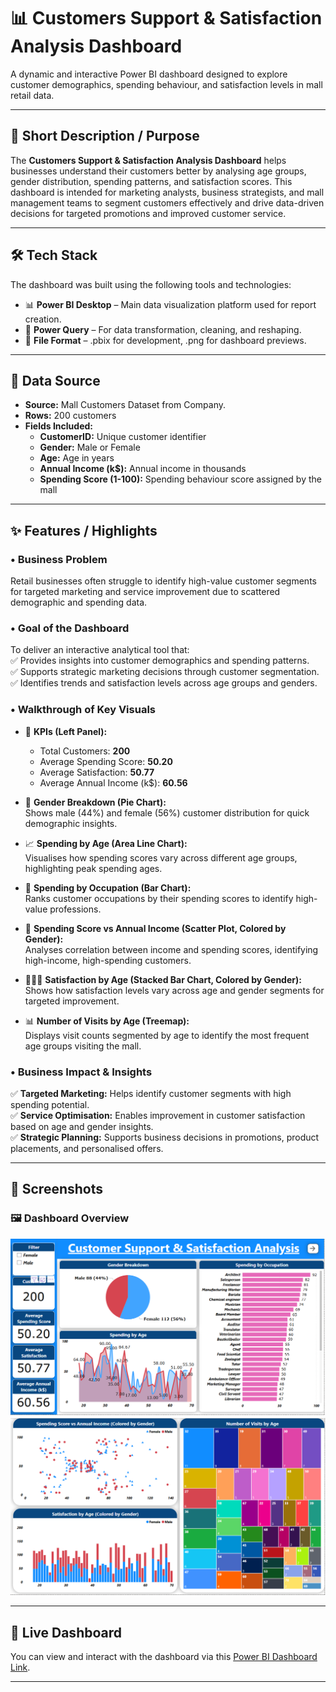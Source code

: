 # 📊 Customers Support & Satisfaction Analysis Dashboard

A dynamic and interactive Power BI dashboard designed to explore customer demographics, spending behaviour, and satisfaction levels in mall retail data.

---

## 🎯 Short Description / Purpose

The **Customers Support & Satisfaction Analysis Dashboard** helps businesses understand their customers better by analysing age groups, gender distribution, spending patterns, and satisfaction scores. This dashboard is intended for marketing analysts, business strategists, and mall management teams to segment customers effectively and drive data-driven decisions for targeted promotions and improved customer service.

---

## 🛠️ Tech Stack

The dashboard was built using the following tools and technologies:

- 📊 **Power BI Desktop** – Main data visualization platform used for report creation.  
- 📂 **Power Query** – For data transformation, cleaning, and reshaping.
- 📁 **File Format** – .pbix for development, .png for dashboard previews.

---

## 📂 Data Source

- **Source:** Mall Customers Dataset from Company.  
- **Rows:** 200 customers  
- **Fields Included:**  
  - **CustomerID:** Unique customer identifier  
  - **Gender:** Male or Female  
  - **Age:** Age in years  
  - **Annual Income (k$):** Annual income in thousands  
  - **Spending Score (1-100):** Spending behaviour score assigned by the mall

---

## ✨ Features / Highlights

### • **Business Problem**

Retail businesses often struggle to identify high-value customer segments for targeted marketing and service improvement due to scattered demographic and spending data.

### • **Goal of the Dashboard**

To deliver an interactive analytical tool that:  
✅ Provides insights into customer demographics and spending patterns.  
✅ Supports strategic marketing decisions through customer segmentation.  
✅ Identifies trends and satisfaction levels across age groups and genders.

### • **Walkthrough of Key Visuals**

- 🎯 **KPIs (Left Panel):**  
  - Total Customers: **200**  
  - Average Spending Score: **50.20**  
  - Average Satisfaction: **50.77**  
  - Average Annual Income (k$): **60.56**

- 👥 **Gender Breakdown (Pie Chart):**  
  Shows male (44%) and female (56%) customer distribution for quick demographic insights.

- 📈 **Spending by Age (Area Line Chart):**  
  Visualises how spending scores vary across different age groups, highlighting peak spending ages.

- 💸 **Spending by Occupation (Bar Chart):**  
  Ranks customer occupations by their spending scores to identify high-value professions.

- 🔬 **Spending Score vs Annual Income (Scatter Plot, Colored by Gender):**  
  Analyses correlation between income and spending scores, identifying high-income, high-spending customers.

- 🧑‍🤝‍🧑 **Satisfaction by Age (Stacked Bar Chart, Colored by Gender):**  
  Shows how satisfaction levels vary across age and gender segments for targeted improvement.

- 📊 **Number of Visits by Age (Treemap):**  
  Displays visit counts segmented by age to identify the most frequent age groups visiting the mall.

### • **Business Impact & Insights**

✅ **Targeted Marketing:** Helps identify customer segments with high spending potential.  
✅ **Service Optimisation:** Enables improvement in customer satisfaction based on age and gender insights.  
✅ **Strategic Planning:** Supports business decisions in promotions, product placements, and personalised offers.

---

## 📸 Screenshots

### 🖼️ Dashboard Overview

![Page 1](https://github.com/yashduratkar07/CSSAC-Dashboard/blob/main/Page%201.png)
![Page 2](https://github.com/yashduratkar07/CSSAC-Dashboard/blob/main/Page%202.png)

---

## 🔗 Live Dashboard

You can view and interact with the dashboard via this [Power BI Dashboard Link](https://app.powerbi.com/view?r=eyJrIjoiOWFkZTkyYzgtOThkMy00OWRmLWE2YWEtZDFmMTZhNGUxNjIzIiwidCI6ImJiODdmYjg3LTlkMTUtNGI4My05ZDIyLTgwMTNkZDYyODc3MiJ9).

---

